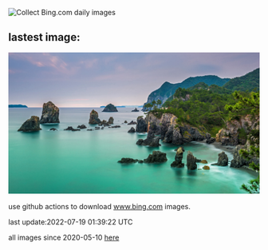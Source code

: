 ![Collect Bing.com daily images](https://github.com/counter2015/bing-daily-images/workflows/Collect%20Bing.com%20daily%20images/badge.svg)
## lastest image:
![](images/OmijimaIsland.jpg)

use github actions to download www.bing.com images.

last update:2022-07-19 01:39:22 UTC

all images since 2020-05-10 [here](https://github.com/counter2015/bing-daily-images/tree/master/images) 
